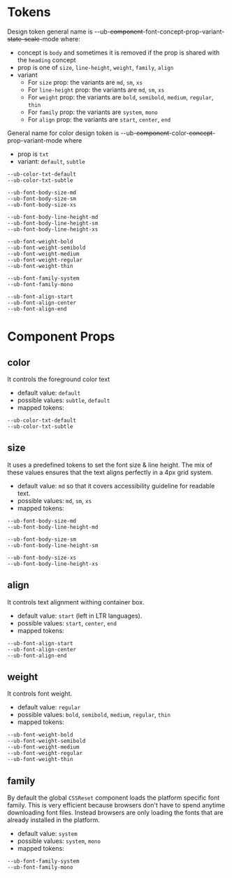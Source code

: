 # Tokens

Design token general name is --ub-~~component~~-font-concept-prop-variant-~~state-scale~~-mode where:
-  concept is `body` and sometimes it is removed if the prop is shared with the `heading` concept
-  prop is one of `size`, `line-height`, `weight`, `family`, `align`
-  variant
   -  For `size` prop: the variants are `md`, `sm`, `xs`
   -  For `line-height` prop: the variants are `md`, `sm`, `xs`
   -  For `weight` prop: the variants are `bold`, `semibold`, `medium`, `regular`, `thin`
   -  For `family` prop: the variants are `system`, `mono`
   -  For `align` prop: the variants are `start`, `center`, `end`

General name for color design token is --ub-~~component~~-color-~~concept~~-prop-variant-mode where
- prop is `txt`
- variant: `default`, `subtle`

```
--ub-color-txt-default
--ub-color-txt-subtle

--ub-font-body-size-md
--ub-font-body-size-sm
--ub-font-body-size-xs

--ub-font-body-line-height-md
--ub-font-body-line-height-sm
--ub-font-body-line-height-xs

--ub-font-weight-bold
--ub-font-weight-semibold
--ub-font-weight-medium
--ub-font-weight-regular
--ub-font-weight-thin

--ub-font-family-system
--ub-font-family-mono

--ub-font-align-start
--ub-font-align-center
--ub-font-align-end
```

# Component Props

## color
It controls the foreground color text
- default value: `default`
- possible values: `subtle`, `default`
- mapped tokens:
```
--ub-color-txt-default
--ub-color-txt-subtle
```

## size
It uses a predefined tokens to set the font size & line height. The mix of these values ensures that the text aligns perfectly in a 4px grid system.
- default value: `md` so that it covers accessibility guideline for readable text.
- possible values: `md`, `sm`, `xs`
- mapped tokens:
```
--ub-font-body-size-md
--ub-font-body-line-height-md

--ub-font-body-size-sm
--ub-font-body-line-height-sm

--ub-font-body-size-xs
--ub-font-body-line-height-xs
```

## align
It controls text alignment withing container box.
- default value: `start` (left in LTR languages).
- possible values: `start`, `center`, `end`
- mapped tokens:
```
--ub-font-align-start
--ub-font-align-center
--ub-font-align-end
```

## weight
It controls font weight.
- default value: `regular`
- possible values: `bold`, `semibold`, `medium`, `regular`, `thin`
- mapped tokens:
  
```
--ub-font-weight-bold
--ub-font-weight-semibold
--ub-font-weight-medium
--ub-font-weight-regular
--ub-font-weight-thin
```

## family
By default the global `CSSReset` component loads the platform specific font family. This is very efficient because browsers don't have to spend anytime downloading font files. Instead browsers are only loading the fonts that are already installed in the platform.
- default value: `system`
- possible values: `system`, `mono`
- mapped tokens:

```
--ub-font-family-system
--ub-font-family-mono
```
